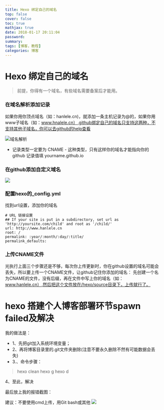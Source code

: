 ```yaml
---
title: Hexo 绑定自己的域名
top: false
cover: false
toc: true
mathjax: true
date: 2018-01-17 20:11:04
password:
summary:
tags: [博客，教程]
categories: 博客
---
```



# Hexo 绑定自己的域名

>前提，你得有一个域名，有些域名需要备案后才能用。
### 在域名解析添加记录

如果你用你顶点域名（如：hanlele.cn)，就添加一条主机记录为@的，如果你用www子域名（如：www.hnalele.cn）,github绑定自己的域名只支持这两种，不支持其他子域名，你可以去github的help查看

![域名解析](https://note.youdao.com/yws/public/resource/a7b28e89afc8e429d20c7293f6faa483/xmlnote/8C10B38C3C154904BF65E557EFE0FD53/2749)



- 记录类型一定要为 CNAME - 这种类型，只有这样你的域名才能指向你的github
记录值填 yourname.github.io

### 在github添加自定义域名
![](https://note.youdao.com/yws/public/resource/a7b28e89afc8e429d20c7293f6faa483/xmlnote/291DCB7301054795AE30744F12253BB7/2754)

### 配置hexo的_config.yml

找到url设置，添加你的域名
```
# URL 链接设置
## If your site is put in a subdirectory, set url as 'http://yoursite.com/child' and root as '/child/'
url: http://www.hanlele.cn
root: /
permalink: :year/:month/:day/:title/
permalink_defaults: 
```

### 上传CNAME文件

光执行上面三个步骤还是不够，每次你上传更新时，你在github设置的域名可能会丢失，所以要上传一个CNAME文件，让github记住你添加的域名：
先创建一个名为CNAME的文件，没有后缀，再在文件中写上你的域名（如：www.hanlele.cn）,然后把这个文件放在/hexo/source目录下，上传就行了。

# hexo 搭建个人博客部署环节spawn failed及解决


 我的做法是：
 - 1、先把git加入系统环境变量；
- 2、再将博客目录里的.git文件夹删除(注意不要永久删除不然有可能数据会丢失)
- 3.、命令步骤：
> hexo clean
>hexo g
> hexo  d


4、至此，解决

最后放上我的报错截图：

建议：不要使用cmd上传，用Git bash或其他
![](https://note.youdao.com/yws/public/resource/a7b28e89afc8e429d20c7293f6faa483/xmlnote/2A44E55BB64444CB8774E1EFBB468FFD/2784)
